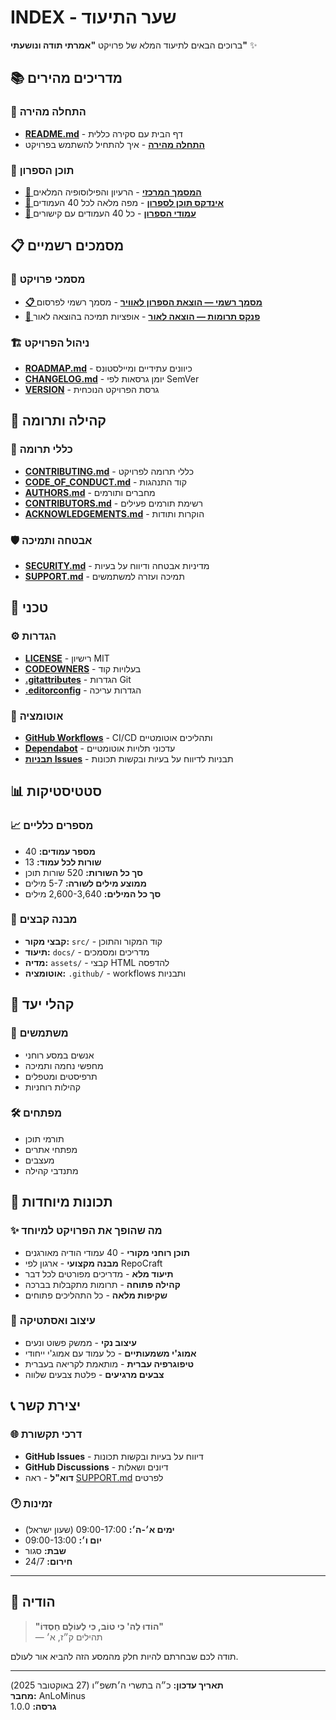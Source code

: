 # INDEX - שער התיעוד

ברוכים הבאים לתיעוד המלא של פרויקט **"אמרתי תודה ונושעתי"** ✨

## 📚 מדריכים מהירים

### 🚀 התחלה מהירה
- **[README.md](../README.md)** - דף הבית עם סקירה כללית
- **[התחלה מהירה](../README.md#-התחלה-מהירה)** - איך להתחיל להשתמש בפרויקט

### 📖 תוכן הספרון
- **[🌟 המסמך המרכזי](../src/🌟%20אמרתי%20תודה%20—%20ונושעתי%20✨.md)** - הרעיון והפילוסופיה המלאים
- **[📖 אינדקס תוכן לספרון](📖%20אינדקס%20תוכן%20לספרון%20-%20"אמרתי%20תודה%20ונושעתי"%20✨.md)** - מפה מלאה לכל 40 העמודים
- **[📜 עמודי הספרון](../README.md#-עמודי-הספרון-40-עמודים)** - כל 40 העמודים עם קישורים

## 📋 מסמכים רשמיים

### 📄 מסמכי פרויקט
- **[📋 מסמך רשמי — הוצאת הספרון לאוויר](📋%20מסמך%20רשמי%20—%20הוצאת%20הספרון%20לאוויר.md)** - מסמך רשמי לפרסום
- **[💝 פנקס תרומות — הוצאה לאור](💝%20פנקס%20תרומות%20—%20הוצאה%20לאור%20של%20הספרון%20✨.md)** - אופציות תמיכה בהוצאה לאור

### 🏗️ ניהול הפרויקט
- **[ROADMAP.md](../ROADMAP.md)** - כיוונים עתידיים ומיילסטונס
- **[CHANGELOG.md](../CHANGELOG.md)** - יומן גרסאות לפי SemVer
- **[VERSION](../VERSION)** - גרסת הפרויקט הנוכחית

## 🤝 קהילה ותרומה

### 📝 כללי תרומה
- **[CONTRIBUTING.md](../CONTRIBUTING.md)** - כללי תרומה לפרויקט
- **[CODE_OF_CONDUCT.md](../CODE_OF_CONDUCT.md)** - קוד התנהגות
- **[AUTHORS.md](../AUTHORS.md)** - מחברים ותורמים
- **[CONTRIBUTORS.md](../CONTRIBUTORS.md)** - רשימת תורמים פעילים
- **[ACKNOWLEDGEMENTS.md](../ACKNOWLEDGEMENTS.md)** - הוקרות ותודות

### 🛡️ אבטחה ותמיכה
- **[SECURITY.md](../SECURITY.md)** - מדיניות אבטחה ודיווח על בעיות
- **[SUPPORT.md](../SUPPORT.md)** - תמיכה ועזרה למשתמשים

## 🔧 טכני

### ⚙️ הגדרות
- **[LICENSE](../LICENSE)** - רישיון MIT
- **[CODEOWNERS](../CODEOWNERS)** - בעלויות קוד
- **[.gitattributes](../.gitattributes)** - הגדרות Git
- **[.editorconfig](../.editorconfig)** - הגדרות עריכה

### 🚀 אוטומציה
- **[GitHub Workflows](../.github/workflows/)** - CI/CD ותהליכים אוטומטיים
- **[Dependabot](../.github/dependabot.yml)** - עדכוני תלויות אוטומטיים
- **[תבניות Issues](../.github/ISSUE_TEMPLATE/)** - תבניות לדיווח על בעיות ובקשות תכונות

## 📊 סטטיסטיקות

### 📈 מספרים כלליים
- **מספר עמודים:** 40
- **שורות לכל עמוד:** 13
- **סך כל השורות:** 520 שורות תוכן
- **ממוצע מילים לשורה:** 5-7 מילים
- **סך כל המילים:** 2,600-3,640 מילים

### 📁 מבנה קבצים
- **קבצי מקור:** `src/` - קוד המקור והתוכן
- **תיעוד:** `docs/` - מדריכים ומסמכים
- **מדיה:** `assets/` - קבצי HTML להדפסה
- **אוטומציה:** `.github/` - workflows ותבניות

## 🎯 קהלי יעד

### 👥 משתמשים
- אנשים במסע רוחני
- מחפשי נחמה ותמיכה
- תרפיסטים ומטפלים
- קהילות רוחניות

### 🛠️ מפתחים
- תורמי תוכן
- מפתחי אתרים
- מעצבים
- מתנדבי קהילה

## 🌟 תכונות מיוחדות

### ✨ מה שהופך את הפרויקט למיוחד
- **תוכן רוחני מקורי** - 40 עמודי הודיה מאורגנים
- **מבנה מקצועי** - ארגון לפי RepoCraft
- **תיעוד מלא** - מדריכים מפורטים לכל דבר
- **קהילה פתוחה** - תרומות מתקבלות בברכה
- **שקיפות מלאה** - כל התהליכים פתוחים

### 🎨 עיצוב ואסתטיקה
- **עיצוב נקי** - ממשק פשוט ונעים
- **אמוג'י משמעותיים** - כל עמוד עם אמוג'י ייחודי
- **טיפוגרפיה עברית** - מותאמת לקריאה בעברית
- **צבעים מרגיעים** - פלטת צבעים שלווה

## 📞 יצירת קשר

### 🌐 דרכי תקשורת
- **GitHub Issues** - דיווח על בעיות ובקשות תכונות
- **GitHub Discussions** - דיונים ושאלות
- **דוא"ל** - ראה [SUPPORT.md](../SUPPORT.md) לפרטים

### 🕐 זמינות
- **ימים א׳-ה׳:** 09:00-17:00 (שעון ישראל)
- **יום ו׳:** 09:00-13:00
- **שבת:** סגור
- **חירום:** 24/7

---

## 🙏 הודיה

> **"הוֹדוּ לַה' כִּי טוֹב, כִּי לְעוֹלָם חַסְדּוֹ"**  
> — תהילים ק״ז, א׳

תודה לכם שבחרתם להיות חלק מהמסע הזה להביא אור לעולם.

---

**תאריך עדכון:** כ״ה בתשרי ה׳תשפ״ו (27 באוקטובר 2025)  
**מחבר:** AnLoMinus  
**גרסה:** 1.0.0
